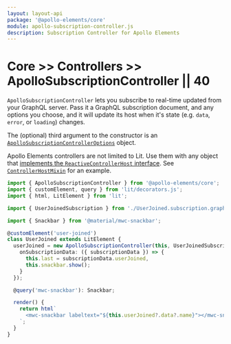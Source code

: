 ```yaml
---
layout: layout-api
package: '@apollo-elements/core'
module: apollo-subscription-controller.js
description: Subscription Controller for Apollo Elements
---
```

<!-- ----------------------------------------------------------------------------------------
     Welcome! This file includes automatically generated API documentation.
     To edit the docs that appear within, find the original source file under `packages/*`,
     corresponding to the package name and module in this YAML front-matter block.
     Thank you for your interest in Apollo Elements 😁
------------------------------------------------------------------------------------------ -->

# Core >> Controllers >> ApolloSubscriptionController || 40

`ApolloSubscriptionController` lets you subscribe to real-time updated from your GraphQL server. Pass it a GraphQL subscription document, and any options you choose, and it will update its host when it's state (e.g. `data`, `error`, or `loading`) changes.

The (optional) third argument to the constructor is an [`ApolloSubscriptionControllerOptions`](#options) object.

<inline-notification type="tip">

Apollo Elements controllers are not limited to Lit. Use them with any object that [implements the `ReactiveControllerHost` interface](https://lit.dev/docs/composition/controllers/). See [`ControllerHostMixin`](/api/libraries/mixins/controller-host-mixin/) for an example.

</inline-notification>

```ts copy
import { ApolloSubscriptionController } from '@apollo-elements/core';
import { customElement, query } from 'lit/decorators.js';
import { html, LitElement } from 'lit';

import { UserJoinedSubscription } from './UserJoined.subscription.graphql.js';

import { Snackbar } from '@material/mwc-snackbar';

@customElement('user-joined')
class UserJoined extends LitElement {
  userJoined = new ApolloSubscriptionController(this, UserJoinedSubscription, {
    onSubscriptionData: ({ subscriptionData }) => {
      this.last = subscriptionData.userJoined,
      this.snackbar.show();
    }
  });

  @query('mwc-snackbar'): Snackbar;

  render() {
    return html`
      <mwc-snackbar labeltext="${this.userJoined?.data?.name}"></mwc-snackbar>
    `;
  }
}
```

